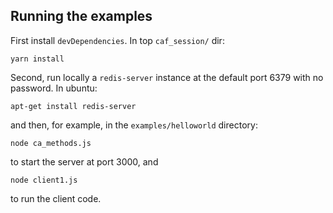 ## Running the examples

First install `devDependencies`. In top `caf_session/` dir:

    yarn install

Second, run locally a `redis-server` instance at the default port 6379 with no password. In ubuntu:

    apt-get install redis-server

and then, for example, in the `examples/helloworld` directory:

    node ca_methods.js

to start the server at port 3000, and

    node client1.js

to run the client code.
